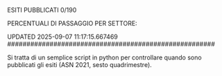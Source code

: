 ESITI PUBBLICATI 0/190 

PERCENTUALI DI PASSAGGIO PER SETTORE:

UPDATED 2025-09-07 11:17:15.667469
###################################################### 

Si tratta di un semplice script in python per controllare quando sono pubblicati gli esiti (ASN 2021, sesto quadrimestre).

